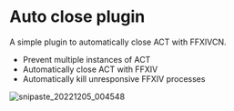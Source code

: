 # Auto close plugin

A simple plugin to automatically close ACT with FFXIVCN.

* Prevent multiple instances of ACT
* Automatically close ACT with FFXIV
* Automatically kill unresponsive FFXIV processes

![snipaste_20221205_004548](https://user-images.githubusercontent.com/18360825/205504004-b6005e7b-487b-4ead-b47a-aac23a1025f8.png)
